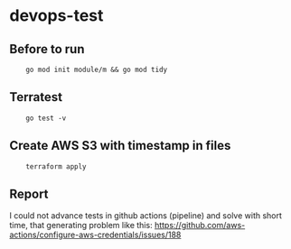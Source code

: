 # devops-test

## Before to run
```shell
    go mod init module/m && go mod tidy
```

## Terratest
```shell
    go test -v
```

## Create AWS S3 with timestamp in files
```shell
    terraform apply
```

## Report

I could not advance tests in github actions (pipeline) and solve with short time, that generating problem like this: https://github.com/aws-actions/configure-aws-credentials/issues/188